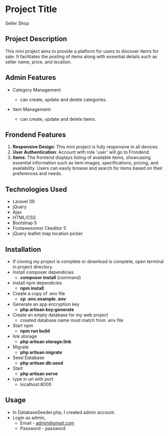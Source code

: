 # Project Title

Seller Shop

## Project Description

This mini project aims to provide a platform for users to discover items for sale. It facilitates the posting of items along with essential details such as seller name, price, and location.

## Admin Features

- Category Management:
  - can create, update and delete categories.
 
- Item Management:
  - can create, update and delete items.

## Frondend Features

1. **Responsive Design**: This mini project is fully responsive in all devices.
2. **User Authentication**: Account with role 'user' will go to Frondend.
3. **Items**: The frontend displays listing of available items, showcasing essential information such as item images, specifications, pricing, and availability. Users can easily browse and search for items based on their preferences and needs.


## Technologies Used 

- Laravel (9)
- jQuery 
- Ajax
- HTML/CSS
- Bootstrap 5
- Fontawesome/ Ckeditor 5
- jQuery leaflet map location picker

## Installation

- If cloning my project is complete or download is complete, open terminal in project directory.
- Install composer dependicies
  - **composer install** (command)
- Install npm dependicies
  - **npm install**
- Create a copy of .env file
  - **cp .env.example .env**
- Generate an app encryption key
  - **php artisan key:generate**
- Create an empty database for my web project
  - created database name must match from .env file
- Start npm 
  - **npm run build**
- link storage
  - **php artisan storage:link**
- Migrate
  - **php artisan migrate**
- Seed Database
  - **php artisan db:seed**
- Start 
  - **php artisan serve**
- type in url with port 
  - localhost:8000

## Usage

- In DatabaseSeeder.php, I created admin account.
- Login as admin,
  - Email - admin@gmail.com
  - Password - password



